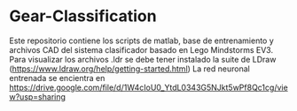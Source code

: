 # Gear-Classification
Este repositorio contiene los scripts de matlab, base de entrenamiento y archivos CAD del sistema clasificador basado en Lego Mindstorms EV3.
Para visualizar los archivos .ldr se debe tener instalado la suite de LDraw (https://www.ldraw.org/help/getting-started.html)
La red neuronal entrenada se encientra en https://drive.google.com/file/d/1W4cIoU0_YtdL0343G5NJkt5wPf8Qc1cg/view?usp=sharing
